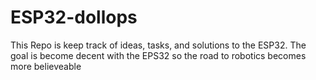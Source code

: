# ESP32-dollops
This Repo is keep track of ideas, tasks, and solutions to the ESP32. The goal is become decent with the EPS32 so the road to robotics becomes more believeable
